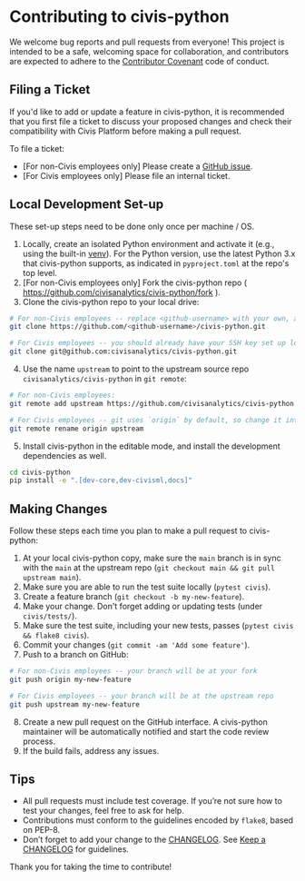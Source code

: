 # Contributing to civis-python

We welcome bug reports and pull requests from everyone!
This project is intended to be a safe, welcoming space for collaboration, and
contributors are expected to adhere to the
[Contributor Covenant](http://contributor-covenant.org) code of conduct.


## Filing a Ticket

If you'd like to add or update a feature in civis-python,
it is recommended that you first file a ticket to discuss your proposed changes
and check their compatibility with Civis Platform before making a pull request.

To file a ticket:

* [For non-Civis employees only] Please create a [GitHub issue](https://github.com/civisanalytics/civis-python/issues).
* [For Civis employees only] Please file an internal ticket.


## Local Development Set-up

These set-up steps need to be done only once per machine / OS.

1. Locally, create an isolated Python environment and activate it
   (e.g., using the built-in [venv](https://docs.python.org/3/tutorial/venv.html)).
   For the Python version, use the latest Python 3.x that civis-python supports,
   as indicated in `pyproject.toml` at the repo's top level.
2. [For non-Civis employees only] Fork the civis-python repo ( https://github.com/civisanalytics/civis-python/fork ).
3. Clone the civis-python repo to your local drive:

```bash
# For non-Civis employees -- replace <github-username> with your own, as you're cloning from your fork
git clone https://github.com/<github-username>/civis-python.git

# For Civis employees -- you should already have your SSH key set up locally and need git@ to push to this repo directly
git clone git@github.com:civisanalytics/civis-python.git
```

4. Use the name `upstream` to point to the upstream source repo `civisanalytics/civis-python` in `git remote`:

```bash
# For non-Civis employees:
git remote add upstream https://github.com/civisanalytics/civis-python.git

# For Civis employees -- git uses `origin` by default, so change it into `upstream`
git remote rename origin upstream
```

5. Install civis-python in the editable mode, and install the development dependencies as well.

```bash
cd civis-python
pip install -e ".[dev-core,dev-civisml,docs]"
```

## Making Changes

Follow these steps each time you plan to make a pull request to civis-python:

1. At your local civis-python copy, make sure the `main` branch is in sync with the
   `main` at the upstream repo (`git checkout main && git pull upstream main`).
2. Make sure you are able to run the test suite locally (`pytest civis`).
3. Create a feature branch (`git checkout -b my-new-feature`).
4. Make your change. Don't forget adding or updating tests (under `civis/tests/`).
5. Make sure the test suite, including your new tests, passes
   (`pytest civis && flake8 civis`).
6. Commit your changes (`git commit -am 'Add some feature'`).
7. Push to a branch on GitHub:

```bash
# For non-Civis employees -- your branch will be at your fork
git push origin my-new-feature

# For Civis employees -- your branch will be at the upstream repo
git push upstream my-new-feature
```

8. Create a new pull request on the GitHub interface.
   A civis-python maintainer will be automatically notified and start the code review process.
9. If the build fails, address any issues.

## Tips

- All pull requests must include test coverage. If you’re not sure how to test
  your changes, feel free to ask for help.
- Contributions must conform to the guidelines encoded by `flake8`, based on
  PEP-8.
- Don’t forget to add your change to the [CHANGELOG](CHANGELOG.md). See
  [Keep a CHANGELOG](http://keepachangelog.com/) for guidelines.

Thank you for taking the time to contribute!
